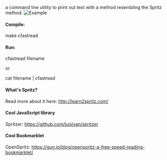 a command line utility to print out text with a method resembling the Spritz method.
![Example](https://github.com/radiofreejohn/cfastread/blob/master/terminal.gif?raw=true)

#### Compile:
make cfastread

#### Run:
cfastread filename

or

cat filename | cfastread

#### What's Spritz?
Read more about it here: http://learn2spritz.com/

#### Cool JavaScript library
Spritzer: https://github.com/luisivan/spritzer

#### Cool Bookmarklet
OpenSpritz: https://gun.io/blog/openspritz-a-free-speed-reading-bookmarklet/
